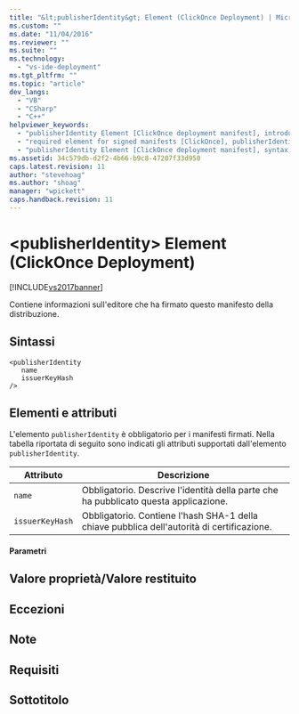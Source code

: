 ```yaml
---
title: "&lt;publisherIdentity&gt; Element (ClickOnce Deployment) | Microsoft Docs"
ms.custom: ""
ms.date: "11/04/2016"
ms.reviewer: ""
ms.suite: ""
ms.technology: 
  - "vs-ide-deployment"
ms.tgt_pltfrm: ""
ms.topic: "article"
dev_langs: 
  - "VB"
  - "CSharp"
  - "C++"
helpviewer_keywords: 
  - "publisherIdentity Element [ClickOnce deployment manifest], introduction"
  - "required element for signed manifests [ClickOnce], publisherIdentity Element"
  - "publisherIdentity Element [ClickOnce deployment manifest], syntax, elements, and attributes"
ms.assetid: 34c579db-d2f2-4b66-b9c8-47207f33d950
caps.latest.revision: 11
author: "stevehoag"
ms.author: "shoag"
manager: "wpickett"
caps.handback.revision: 11
---
```

# &lt;publisherIdentity&gt; Element (ClickOnce Deployment)
[!INCLUDE[vs2017banner](../code-quality/includes/vs2017banner.md)]

Contiene informazioni sull'editore che ha firmato questo manifesto della distribuzione.  
  
## Sintassi  
  
```  
<publisherIdentity  
   name  
   issuerKeyHash  
/>  
```  
  
## Elementi e attributi  
 L'elemento `publisherIdentity` è obbligatorio per i manifesti firmati.  Nella tabella riportata di seguito sono indicati gli attributi supportati dall'elemento `publisherIdentity`.  
  
|Attributo|Descrizione|  
|---------------|-----------------|  
|`name`|Obbligatorio.  Descrive l'identità della parte che ha pubblicato questa applicazione.|  
|`issuerKeyHash`|Obbligatorio.  Contiene l'hash SHA\-1 della chiave pubblica dell'autorità di certificazione.|  
  
#### Parametri  
  
## Valore proprietà\/Valore restituito  
  
## Eccezioni  
  
## Note  
  
## Requisiti  
  
## Sottotitolo